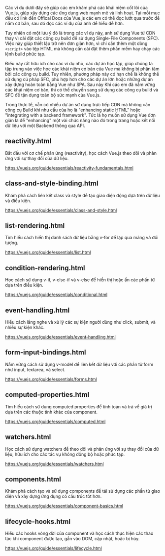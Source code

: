 Các ví dụ dưới đây sẽ giúp các em khám phá các khái niệm cốt lõi của Vue.js, giúp xây dựng các ứng dụng web mạnh mẽ và linh hoạt. Tại mỗi mục đều có link đến Offical Docs của Vue.js các em có thể đọc lướt qua trước để nắm cơ bản, sau đó đọc các ví dụ của anh để hiểu dễ hơn.

Tuy nhiên có một lưu ý đó là trong các ví dụ này, anh sử dụng Vue từ CDN thay vì cài đặt các công cụ build để sử dụng Single-File Components (SFC). Việc này giúp thiết lập trở nên đơn giản hơn, vì chỉ cần thêm một dòng `<script>` vào tệp HTML mà không cần cài đặt thêm phần mềm hay chạy các lệnh build phức tạp. 

Điều này rất hữu ích cho các ví dụ nhỏ, các dự án học tập, giúp chúng ta tập trung vào việc học các khái niệm cơ bản của Vue mà không bị phân tâm bởi các công cụ build. Tuy nhiên, phương pháp này có hạn chế là không thể sử dụng cú pháp SFC, phù hợp hơn cho các dự án lớn hoặc những dự án xây dựng hoàn toàn bằng Vue như SPA. Sau này Khi các em đã nắm vững các khái niệm cơ bản, thì có thể chuyển sang sử dụng các công cụ build và SFC để tận dụng toàn bộ sức mạnh của Vue.js.

Trong thực tế, vẫn có nhiều dự án sử dụng trực tiếp CDN mà không cần công cụ Build khi nhu cầu của họ là "enhancing static HTML" hoặc "integrating with a backend framework". Tức là họ muốn sử dụng Vue đơn giản là để "enhancing" một vài chức năng nào đó trong trang hoặc kết nối dữ liệu với một Backend thông qua API.

## reactivity.html
Bắt đầu với cơ chế phản ứng (reactivity), học cách Vue.js theo dõi và phản ứng với sự thay đổi của dữ liệu.

https://vuejs.org/guide/essentials/reactivity-fundamentals.html

## class-and-style-binding.html
Khám phá cách liên kết class và style để tạo giao diện động dựa trên dữ liệu và điều kiện.

https://vuejs.org/guide/essentials/class-and-style.html

## list-rendering.html
Tìm hiểu cách hiển thị danh sách dữ liệu bằng v-for để lặp qua mảng và đối tượng.

https://vuejs.org/guide/essentials/list.html

## condition-rendering.html
Học cách sử dụng v-if, v-else-if và v-else để hiển thị hoặc ẩn các phần tử dựa trên điều kiện.

https://vuejs.org/guide/essentials/conditional.html

## event-handling.html
Hiểu cách lắng nghe và xử lý các sự kiện người dùng như click, submit, và nhiều sự kiện khác.

https://vuejs.org/guide/essentials/event-handling.html

## form-input-bindings.html
Nắm vững cách sử dụng v-model để liên kết dữ liệu với các phần tử form như input, textarea, và select.

https://vuejs.org/guide/essentials/forms.html

## computed-properties.html
Tìm hiểu cách sử dụng computed properties để tính toán và trả về giá trị dựa trên các thuộc tính khác của component.

https://vuejs.org/guide/essentials/computed.html

## watchers.html
Học cách sử dụng watchers để theo dõi và phản ứng với sự thay đổi của dữ liệu, hữu ích cho các tác vụ không đồng bộ hoặc phức tạp.

https://vuejs.org/guide/essentials/watchers.html

## components.html
Khám phá cách tạo và sử dụng components để tái sử dụng các phần tử giao diện và xây dựng ứng dụng có cấu trúc tốt hơn.

https://vuejs.org/guide/essentials/component-basics.html

## lifecycle-hooks.html
Hiểu các hooks vòng đời của component và học cách thực hiện các thao tác khi component được tạo, gắn vào DOM, cập nhật, hoặc bị hủy.

https://vuejs.org/guide/essentials/lifecycle.html